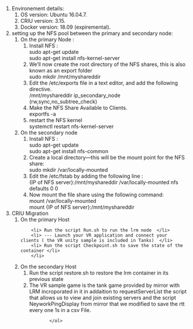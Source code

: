<ol> <li> Environement details:  
  <ol>  
     <li> OS version: Ubuntu 16.04.7. </li>
     <li> CRIU version: 3.15. </li>
     <li> Docker version: 18.09 (expiremental). </li>
   </ol>
   </li> 
  
<li> setting up the NFS pool between the primary and secondary node: 
  <ol>
   <li> On the primary Node : 
     <ol>
        <li> Install NFS : <br/>
              sudo apt-get update <br/>
              sudo apt-get install nfs-kernel-server  
        </li>
        <li> We’ll now create the root directory of the NFS shares, this is also known as an export folder <br/>
              sudo mkdir /mnt/myshareddir 
        </li>
        <li> Edit the /etc/exports file in a text editor, and add the following directive. <br/>
              /mnt/myshareddir ip_secondary_node (rw,sync,no_subtree_check) 
        </li>
         <li> Make the NFS Share Available to Clients. <br/>
              exportfs -a  
          </li>
         <li> restart the NFS kernel <br/>
              systemctl restart nfs-kernel-server  
          </li>          
       </ol>      
  </li>
          
  <li>  On the secondary node  
      <ol>
         <li> Install NFS :  <br/>
               sudo apt-get update <br/>
               sudo apt-get install nfs-common 
          </li>
          <li> Create a local directory—this will be the mount point for the NFS share: <br/>
               sudo mkdir /var/locally-mounted 
          </li>
          <li> Edit the /etc/fstab by adding the following line : <br/>
               {IP of NFS server}:/mnt/myshareddir /var/locally-mounted nfs defaults 0 0 
          </li>
          <li> Now mount the file share using the following command: <br/>
               mount /var/locally-mounted <br/>
               mount {IP of NFS server}:/mnt/myshareddir  
          </li>
      </ol>
  </li>
  </ol>
  </li> 
  
  <li> CRIU Migration  
    <ol> 
      <li> On the primary Host  

        <li> Run the script Run.sh to run the lrm node  </li>
        <li> --- Launch your VR application and connect your clients ( the VR unity sample is included in Tanks)  </li>
        <li> Run the script Checkpoint.sh to save the state of the container </li>
        </li>
  </li>
    <li> On the secondary Host <br/>
        <ol> 
          <li>Run the script restore.sh to restore the lrm container in its previous state </li>
     <li> The VR sample game is the tank game provided by mirror with LRM incroporated in it in addaition to requestServerList the script that allows us to view and join existing servers and the script NeyworkPingDisplay from mirror that we modified to save the rtt every one 1s in a csv File.</li>
     </ol>  </li>
     
        
         
         
               </ol>
